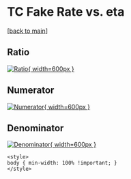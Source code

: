 # TC Fake Rate vs. eta

[[back to main](./)]



## Ratio

[![Ratio](../mtv/var/TC_fakerate_eta.png){ width=600px }](../mtv/var/TC_fakerate_eta.pdf)

## Numerator

[![Numerator](../mtv/num/TC_fakerate_eta_num0.png){ width=600px }](../mtv/num/TC_fakerate_eta_num0.pdf)

## Denominator

[![Denominator](../mtv/den/TC_fakerate_eta_den.png){ width=600px }](../mtv/den/TC_fakerate_eta_den.pdf)


``` {=html}
<style>
body { min-width: 100% !important; }
</style>
```
